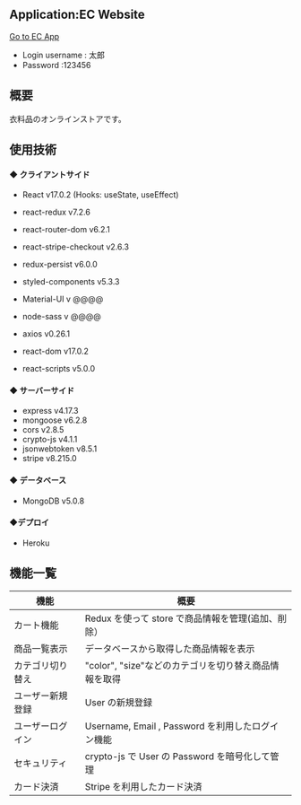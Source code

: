 ## Application:EC Website

[Go to EC App](https://ec-app-portfolio.herokuapp.com/)


- Login username : 太郎
- Password :123456

## 概要

衣料品のオンラインストアです。

## 使用技術

#### ◆ クライアントサイド

- React v17.0.2
  (Hooks: useState, useEffect)
- react-redux v7.2.6
- react-router-dom v6.2.1
- react-stripe-checkout v2.6.3
- redux-persist v6.0.0
- styled-components v5.3.3
- Material-UI v @@@@
- node-sass v @@@@
- axios v0.26.1

- react-dom v17.0.2
- react-scripts v5.0.0

#### ◆ サーバーサイド

- express v4.17.3
- mongoose v6.2.8
- cors v2.8.5
- crypto-js v4.1.1
- jsonwebtoken v8.5.1
- stripe v8.215.0

#### ◆ データベース

- MongoDB v5.0.8

#### ◆デプロイ

- Heroku

## 機能一覧

| 機能             | 概要                                                  |
| ---------------- | ----------------------------------------------------- |
| カート機能       | Redux を使って store で商品情報を管理(追加、削除）    |
| 商品一覧表示     | データベースから取得した商品情報を表示                |
| カテゴリ切り替え | "color", "size"などのカテゴリを切り替え商品情報を取得 |
| ユーザー新規登録 | User の新規登録                                       |
| ユーザーログイン | Username, Email , Password を利用したログイン機能     |
| セキュリティ     | crypto-js で User の Password を暗号化して管理        |
| カード決済       | Stripe を利用したカード決済                           |
